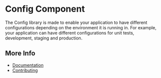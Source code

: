 # Config Component

The Config library is made to enable your application to have different configurations depending on
the environment it is running in. For example, your application can have different configurations for unit tests, 
development, staging and production. 

## More Info
- [Documentation](https://docs.stalframework.com/config/)
- [Contributing](https://docs.stalframework.com/contributing/)